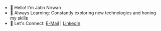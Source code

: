 - 👋 Hello! I'm Jatin Nirwan
- 🌱 Always Learning: Constantly exploring new technologies and honing my skills
- 💬 Let's Connect: [E-Mail](mailto:jatinnirwan572@protonmail.com) | [LinkedIn](https://www.linkedin.com/in/jatin-nirwan/)
